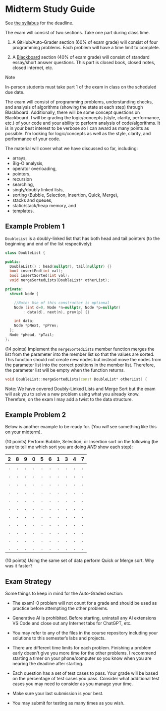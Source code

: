 Midterm Study Guide
===================

See [the syllabus](/syllabus#tentative-weekly-schedule) for the deadline.

The exam will consist of two sections. Take one part during class time.

1.  A GitHub/Auto-Grader section (60% of exam grade) will consist of four
    programming problems. Each problem will have a time limit to complete.

2.  A [Blackboard](https://csuniv.blackboard.com/) section (40% of exam grade) 
    will consist of standard essay/short answer questions. This part is closed
    book, closed notes, closed internet, etc.

> [!NOTE]
> In-person students must take part 1 of the exam in class on the scheduled due date.

The exam will consist of programming problems, understanding checks, and
analysis of algorithms (showing the state at each step) through Blackboard. 
Additionally, there will be some concept questions on Blackboard. I will be 
grading the logic/concepts (style, clarity, performance, etc.) of your code and 
your ability to perform analysis of code/algorithms. It is in your best interest 
to be verbose so I can award as many points as possible. I'm looking for 
logic/concepts as well as the style, clarity, and performance of your code.

The material will cover what we have discussed so far, including:

-   arrays,
-   Big-O analysis, 
-   operator overloading,
-   pointers,
-   recursion
-   searching,
-   singly/doubly linked lists,
-   sorting (Bubble, Selection, Insertion, Quick, Merge),
-   stacks and queues, 
-   static/stack/heap memory, and
-   templates.

Example Problem 1
-----------------

`DoubleList` is a doubly-linked list that has both head and tail pointers (to 
the beginning and end of the list respectively):

```cpp
class DoubleList {

public:
  DoubleList() : head(nullptr), tail(nullptr) {}
  bool insertEnd(int val);
  bool insertSorted(int val);
  void mergeSortedLists(DoubleList* otherList);

private:
  struct Node {

    //Note: Use of this constructor is optional
    Node (int d=0, Node *n=nullptr, Node *p=nullptr)
        : data(d), next(n), prev(p) {}

    int data;
    Node *pNext, *pPrev;
  };
  Node *pHead, *pTail;
};
```

(14 points) Implement the `mergeSortedLists` member function merges the list
from the parameter into the member list so that the values are sorted. This
function should not create new nodes but instead move the nodes from the
parameter list into the correct positions in the member list. Therefore,
the parameter list will be empty when the function returns.

```cpp
void DoubleList::mergeSortedLists(const DoubleList* otherList) {
```

Note: We have covered Doubly-Linked Lists and Merge Sort but the exam will
ask you to solve a new problem using what you already know. Therefore, on
the exam I may add a twist to the data structure.

Example Problem 2
-----------------

Below is another example to be ready for. (You *will* see something like this on
your midterm).

(10 points) Perform Bubble, Selection, or Insertion sort on the following (be 
sure to tell me which sort you are doing *AND* show each step):

| **2** | **8** | **9** | **0** | **5** | **6** | **1** | **3** | **4** | **7** |
|:-----:|:-----:|:-----:|:-----:|:-----:|:-----:|:-----:|:-----:|:-----:|:-----:|
|   .   |   .   |   .   |   .   |   .   |   .   |   .   |   .   |   .   |   .   |
|   .   |   .   |   .   |   .   |   .   |   .   |   .   |   .   |   .   |   .   |
|   .   |   .   |   .   |   .   |   .   |   .   |   .   |   .   |   .   |   .   |
|   .   |   .   |   .   |   .   |   .   |   .   |   .   |   .   |   .   |   .   |
|   .   |   .   |   .   |   .   |   .   |   .   |   .   |   .   |   .   |   .   |
|   .   |   .   |   .   |   .   |   .   |   .   |   .   |   .   |   .   |   .   |
|   .   |   .   |   .   |   .   |   .   |   .   |   .   |   .   |   .   |   .   |
|   .   |   .   |   .   |   .   |   .   |   .   |   .   |   .   |   .   |   .   |
|   .   |   .   |   .   |   .   |   .   |   .   |   .   |   .   |   .   |   .   |
|   .   |   .   |   .   |   .   |   .   |   .   |   .   |   .   |   .   |   .   |
|   .   |   .   |   .   |   .   |   .   |   .   |   .   |   .   |   .   |   .   |

(10 points) Using the same set of data perform Quick or Merge sort. Why was it
faster?

Exam Strategy
-------------

Some things to keep in mind for the Auto-Graded section:

-   The exam1-0 problem will not count for a grade and should be used as 
    practice before attempting the other problems.

-   Generative AI is prohibited. Before starting, uninstall any AI extensions 
    VS Code and close out any Internet tabs for ChatGPT, etc.

-   You may refer to any of the files in the course repository including your
    solutions to this semester’s labs and projects.

-   There are different time limits for each problem. Finishing a problem early
    doesn't give you more time for the other problems. I recommend starting a 
    timer on your phone/computer so you know when you are nearing the deadline
    after starting.

-   Each question has a set of test cases to pass. Your grade will be based on
    the percentage of test cases you pass. Consider what additional
    test cases you may need to consider as you manage your time.

-   Make sure your last submission is your best.

-   You may submit for testing as many times as you wish.
